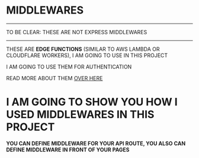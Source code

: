 # MIDDLEWARES

***

TO BE CLEAR: THESE ARE NOT EXPRESS MIDDLEWARES
***

THESE ARE **EDGE FUNCTIONS** (SIMILAR TO AWS LAMBDA OR CLOUDFLARE WORKERS), I AM GOING TO USE IN THIS PROJECT

I AM GOING TO USE THEM FOR AUTHENTICATION

READ MORE ABOUT THEM [OVER HERE](https://nextjs.org/docs/advanced-features/middleware)

# I AM GOING TO SHOW YOU HOW I USED MIDDLEWARES IN THIS PROJECT

**YOU CAN DEFINE MIDDLEWARE FOR YOUR API ROUTE, YOU ALSO CAN DEFINE MIDDLEWARE IN FRONT OF YOUR PAGES**
